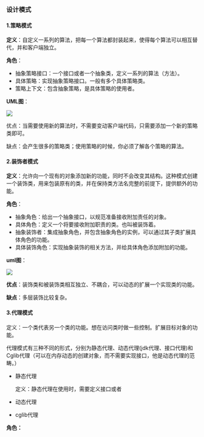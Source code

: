 ### 设计模式

#### 1.策略模式

**定义**：自定义一系列的算法，把每一个算法都封装起来，使得每个算法可以相互替代，并和客户端独立。

**角色**：

- 抽象策略接口：一个接口或者一个抽象类，定义一系列的算法（方法）。
- 具体策略：实现抽象策略接口。一般有多个具体策略类。
- 策略上下文：包含抽象策略，是具体策略的使用者。

**UML图**：

![](E:\docs\learn\photos\pattern\策略模式.png)

优点：当需要使用新的算法时，不需要变动客户端代码，只需要添加一个新的策略类即可。

缺点：会产生很多的策略类；使用策略的时候，你必须了解各个策略的算法。

#### 2.装饰者模式

**定义**：允许向一个现有的对象添加新的功能，同时不会改变其结构。这种模式创建一个装饰类，用来包装原有的类，并在保持类方法名完整的前提下，提供额外的功能。

**角色**：

- 抽象角色：给出一个抽象接口，以规范准备接收附加责任的对象。
- 具体角色：定义一个将要接收附加职责的类。也叫被装饰着。
- 抽象装饰者：集成抽象角色，并包含抽象角色的实例，可以通过其子类扩展具体角色的功能。
- 具体装饰角色：实现抽象装饰的相关方法，并给具体角色添加附加的功能。

**uml图**：

![](E:\docs\learn\photos\pattern\装饰者.png)

**优点**：装饰类和被装饰类相互独立、不耦合，可以动态的扩展一个实现类的功能。

**缺点**：多层装饰比较复杂。

#### **3.代理模式**

定义：一个类代表另一个类的功能。想在访问类时做一些控制。扩展目标对象的功能。

代理模式有三种不同的形式，分别为静态代理、动态代理(jdk代理、接口代理)和Cglib代理（可以在内存动态的创建对象，而不需要实现接口，他是动态代理的范畴。）

- 静态代理

  定义：静态代理在使用时，需要定义接口或者

- 动态代理

- cglib代理

**角色：**

